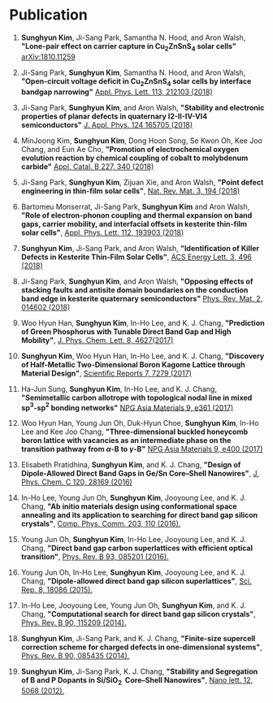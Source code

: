 # Publication

1. **Sunghyun Kim**, Ji-Sang Park, Samantha N. Hood, and Aron Walsh, **"Lone-pair effect on carrier capture in $\mathrm{Cu_{2}ZnSnS_{4}}$ solar cells"** [arXiv:1810.11259](https://arxiv.org/abs/1810.11259)

1. Ji-Sang Park, **Sunghyun Kim**, Samantha N. Hood, and Aron Walsh, **"Open-circuit voltage deficit in $\mathrm{Cu_{2}ZnSnS_{4}}$ solar cells by interface bandgap narrowing"** [Appl. Phys. Lett. 113, 212103 (2018)](https://aip.scitation.org/doi/abs/10.1063/1.5063793)

1. Ji-Sang Park, **Sunghyun Kim**, and Aron Walsh, **"Stability and electronic properties of planar defects in quaternary I2-II-IV-VI4 semiconductors"** [J. Appl. Phys. 124 165705 (2018)](https://doi.org/10.1063/1.5053424)

1. MinJoong Kim, **Sunghyun Kim**, Dong Hoon Song, Se Kwon Oh, Kee Joo Chang, and Eun Ae Cho, **"Promotion of electrochemical oxygen evolution reaction by chemical coupling of cobalt to molybdenum carbide"** [Appl. Catal. B 227, 340 (2018)](https://doi.org/10.1016/j.apcatb.2018.01.051)

1. Ji-Sang Park, **Sunghyun Kim**, Zijuan Xie, and Aron Walsh, **"Point defect engineering in thin-film solar cells"**, [Nat. Rev. Mat. 3, 194 (2018)](https://doi.org/10.1038/s41578-018-0026-7)

1. Bartomeu Monserrat, Ji-Sang Park, **Sunghyun Kim** and Aron Walsh, **"Role of electron-phonon coupling and thermal expansion on band gaps, carrier mobility, and interfacial offsets in kesterite thin-film solar cells"**, [Appl. Phys. Lett. 112, 193903 (2018)](https://doi.org/10.1063/1.5028186)

1. **Sunghyun Kim**, Ji-Sang Park, and Aron Walsh, **"Identification of Killer Defects in Kesterite Thin-Film Solar Cells"**, [ACS Energy Lett. 3, 496 (2018)](https://pubs.acs.org/doi/abs/10.1021/acsenergylett.7b01313)

1. Ji-Sang Park, **Sunghyun Kim**, and Aron Walsh, **"Opposing effects of stacking faults and antisite domain boundaries on the conduction band edge in kesterite quaternary semiconductors"** [Phys. Rev. Mat. 2, 014602 (2018)](https://journals.aps.org/prmaterials/abstract/10.1103/PhysRevMaterials.2.014602)	

1. Woo Hyun Han, **Sunghyun Kim**, In-Ho Lee, and K. J. Chang, **"Prediction of Green Phosphorus with Tunable Direct Band Gap and High Mobility"**, [J. Phys. Chem. Lett. 8, 4627(2017)](https://pubs.acs.org/doi/10.1021/acs.jpclett.7b02153)

1.   **Sunghyun Kim**, Woo Hyun Han, In-Ho Lee, and K. J. Chang, **"Discovery of Half-Metallic Two-Dimensional Boron Kagome Lattice through Material Design"**,  [Scientific Reports 7, 7279 (2017)](https://www.nature.com/articles/s41598-017-07518-9) 

1.   Ha-Jun Sung, **Sunghyun Kim**, In-Ho Lee, and K. J. Chang, **"Semimetallic carbon allotrope with topological nodal line in mixed sp$^3$-sp$^2$  bonding networks"** [NPG Asia Materials 9, e361 (2017)](http://www.nature.com/am/journal/v9/n3/full/am201726a.html)

1.   Woo Hyun Han, Young Jun Oh, Duk-Hyun Choe, **Sunghyun Kim**, In-Ho Lee and Kee Joo Chang, **"Three-dimensional buckled honeycomb boron lattice with vacancies as an intermediate phase on the transition pathway from $\alpha$-B to $\gamma$-B"** [NPG Asia Materials 9, e400 (2017)](http://www.nature.com/am/journal/v9/n7/full/am201798a.html)

1.   Elisabeth Pratidhina, **Sunghyun Kim**, and K. J. Chang, **"Design of Dipole-Allowed Direct Band Gaps in Ge/Sn Core–Shell Nanowires"**,  [J. Phys. Chem. C 120, 28169 (2016)](http://pubs.acs.org/doi/abs/10.1021/acs.jpcc.6b08779)

1.  In-Ho Lee, Young Jun Oh, **Sunghyun Kim**, Jooyoung Lee, and K. J. Chang, **"Ab initio materials design using conformational space annealing and its application to searching for direct band gap silicon crystals"**, [Comp. Phys. Comm. 203, 110 (2016).](http://dx.doi.org/10.1016/j.cpc.2016.02.011)

1.  Young Jun Oh, **Sunghyun Kim**, In-Ho Lee, Jooyoung Lee, and K. J. Chang, **"Direct band gap carbon superlattices with efficient optical transition"**, [Phys. Rev. B 93, 085201 (2016).](http://journals.aps.org/prb/abstract/10.1103/PhysRevB.93.085201)

1.  Young Jun Oh, In-Ho Lee, **Sunghyun Kim**, Jooyoung Lee, and K. J. Chang, **"Dipole-allowed direct band gap silicon superlattices"**, [Sci. Rep. 8, 18086 (2015).](http://dx.doi.org/10.1038/srep18086)

1.  In-Ho Lee, Jooyoung Lee, Young Jun Oh, **Sunghyun Kim**, and K. J. Chang, **"Computational search for direct band gap silicon crystals"**, [Phys. Rev. B 90, 115209 (2014).](http://journals.aps.org/prb/abstract/10.1103/PhysRevB.90.115209)

1.  **Sunghyun Kim**, Ji-Sang Park, and K. J. Chang, **"Finite-size supercell correction scheme for charged defects in one-dimensional systems"**, [Phys. Rev. B 90, 085435 (2014).](http://journals.aps.org/prb/abstract/10.1103/PhysRevB.90.085435)

1.  **Sunghyun Kim**, Ji-Sang Park, K. J. Chang, **"Stability and Segregation of B and P Dopants in Si/SiO$_2~$ Core–Shell Nanowires"**, [Nano lett. 12, 5068 (2012).](http://pubs.acs.org/doi/abs/10.1021/nl3013924)
  
<!-- 1.   **Sunghyun Kim** and K. J. Chang, **"Band Structure Unfolding Scheme and its Application to Self-consistent Hybrid Functional Calculations in Semiconductor Nanowires"**, (in preparation)  -->
